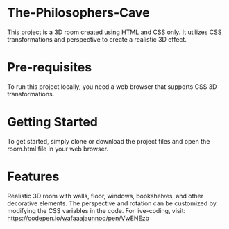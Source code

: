 # The-Philosophers-Cave
This project is a 3D room created using HTML and CSS only. It utilizes CSS transformations and perspective to create a realistic 3D effect.

# Pre-requisites
To run this project locally, you need a web browser that supports CSS 3D transformations.

# Getting Started
To get started, simply clone or download the project files and open the room.html file in your web browser. 

# Features
Realistic 3D room with walls, floor, windows, bookshelves, and other decorative elements.  The perspective and rotation can be customized by modifying the CSS variables in the code.  For live-coding, visit: https://codepen.io/wafaaajaunnoo/pen/VwENEzb

